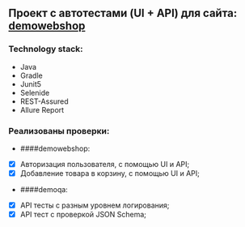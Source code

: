 ## Проект с автотестами (UI + API) для сайта: [demowebshop](http://demowebshop.tricentis.com/)
### Technology stack:
- Java
- Gradle
- Junit5
- Selenide
- REST-Assured
- Allure Report

### Реализованы проверки:

* ####demowebshop:
- [X] Авторизация пользователя, с помощью UI и API;
- [X] Добавление товара в корзину, с помощью UI и API;

* ####demoqa:
- [X] API тесты с разным уровнем логирования;
- [X] API тест с проверкой JSON Schema;